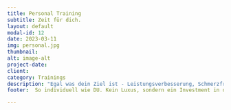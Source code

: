 ```yaml
---
title: Personal Training
subtitle: Zeit für dich.
layout: default
modal-id: 12
date: 2023-03-11
img: personal.jpg
thumbnail: 
alt: image-alt
project-date: 
client: 
category: Trainings
description: "Egal was dein Ziel ist - Leistungsverbesserung, Schmerzfreiheit, Rückenkräfitigung oder Mobilisierung - ich gehe den Weg mit dir. No excuses und die Einstellung, dass die richtige Bewegung entscheidend ist, sind der erste Meilenstein. Erstanamnese und Zieldefinition, fünf betreute Einheiten, maßgeschneiderte Trainingspläne, Erfolgskontrolle"
footer:  So individuell wie DU. Kein Luxus, sondern ein Investment in deinen Körper und deine Gesundheit.

---
```


